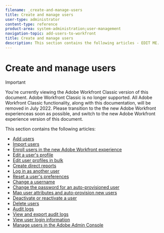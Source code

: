 ```yaml
---
filename: _create-and-manage-users
title: Create and manage users
user-type: administrator
content-type: reference
product-area: system-administration;user-management
navigation-topic: add-users-to-workfront
title: Create and manage users
description: This section contains the following articles - EDIT ME.
---
```


# Create and manage users

>[!IMPORTANT]
>
>You're currently viewing the Adobe Workfront Classic version of this document. Adobe Workfront Classic is no longer supported. All Adobe Workfront Classic functionality, along with this documentation, will be removed in July 2022. Please transition to the the new Adobe Workfront experienceas soon as possible, and switch to the new Adobe Workfront experience version of this document.

This section contains the following articles:

* [Add users](../../../administration-and-setup/add-users/create-and-manage-users/add-users.md) 
* [Import users](../../../administration-and-setup/add-users/create-and-manage-users/import-users.md) 
* [Enroll users in the new Adobe Workfront experience](../../../administration-and-setup/add-users/create-and-manage-users/enroll-users-new-workfront-experience.md) 
* [Edit a user's profile](../../../administration-and-setup/add-users/create-and-manage-users/edit-a-users-profile.md) 
* [Edit user profiles in bulk](../../../administration-and-setup/add-users/create-and-manage-users/edit-user-profiles-in-bulk.md) 
* [Create direct reports](../../../administration-and-setup/add-users/create-and-manage-users/create-direct-reports.md) 
* [Log in as another user](../../../administration-and-setup/add-users/create-and-manage-users/log-in-as-another-user.md) 
* [Reset a user's preferences](../../../administration-and-setup/add-users/create-and-manage-users/reset-a-users-preferences.md) 
* [Change a username](../../../administration-and-setup/add-users/create-and-manage-users/change-a-username.md) 
* [Change the password for an auto-provisioned user](../../../administration-and-setup/add-users/create-and-manage-users/change-pw-auto-provisioned-user.md) 
* [Map user attributes and auto-provision new users](../../../administration-and-setup/add-users/create-and-manage-users/map-user-attributes.md) 
* [Deactivate or reactivate a user](../../../administration-and-setup/add-users/create-and-manage-users/deactivate-a-user.md) 
* [Delete users](../../../administration-and-setup/add-users/create-and-manage-users/delete-a-user.md) 
* [Audit logs](../../../administration-and-setup/add-users/create-and-manage-users/audit-logs.md) 
* [View and export audit logs](../../../administration-and-setup/add-users/create-and-manage-users/view-and-export-audit-logs.md) 
* [View user login information](../../../administration-and-setup/add-users/create-and-manage-users/view-user-login-info.md) 
* [Manage users in the Adobe Admin Console](../../../administration-and-setup/add-users/create-and-manage-users/admin-console.md)

